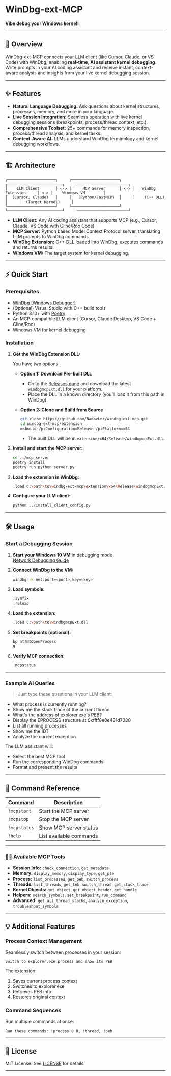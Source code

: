 # WinDbg-ext-MCP

**Vibe debug your Windows kernel!**

---

## 🚀 Overview

WinDbg-ext-MCP connects your LLM client (like Cursor, Claude, or VS Code) with WinDbg, enabling **real-time, AI assistant kernel debugging**. Write prompts in your AI coding assistant and receive instant, context-aware analysis and insights from your live kernel debugging session.

---

## ✨ Features

- **Natural Language Debugging:** Ask questions about kernel structures, processes, memory, and more in your language.
- **Live Session Integration:** Seamless operation with live kernel debugging sessions (breakpoints, process/thread context, etc.).
- **Comprehensive Toolset:** 25+ commands for memory inspection, process/thread analysis, and kernel tasks.
- **Context-Aware AI:** LLMs understand WinDbg terminology and kernel debugging workflows.

---

## 🏗️ Architecture

```plaintext
┌─────────────────────┐     ┌─────────────────────┐     ┌────────────────────────┐     ┌──────────────────────┐
│    LLM Client       │ <-> │     MCP Server      │ <-> │   WinDbg Extension     │ <-> │    Windows VM        │
│  (Cursor, Claude)   │     │   (Python/FastMCP)  │     │    (C++ DLL)           │     │  (Target Kernel)     │
└─────────────────────┘     └─────────────────────┘     └────────────────────────┘     └──────────────────────┘
```

- **LLM Client:** Any AI coding assistant that supports MCP (e.g., Cursor, Claude, VS Code with Cline/Roo Code)
- **MCP Server:** Python based Model Context Protocol server, translating LLM prompts to WinDbg commands.
- **WinDbg Extension:** C++ DLL loaded into WinDbg, executes commands and returns results.
- **Windows VM:** The target system for kernel debugging.

---

## ⚡ Quick Start

### Prerequisites

- [WinDbg (Windows Debugger)](https://developer.microsoft.com/en-us/windows/downloads/windows-sdk/)
- (Optional) Visual Studio with C++ build tools
- Python 3.10+ with [Poetry](https://python-poetry.org/)
- An MCP-compatible LLM client (Cursor, Claude Desktop, VS Code + Cline/Roo)
- Windows VM for kernel debugging

### Installation

1. **Get the WinDbg Extension DLL:**

   You have two options:

   - **Option 1: Download Pre-built DLL**
     - Go to the [Releases page](https://github.com/NadavLor/windbg-ext-mcp/releases) and download the latest `windbgmcpExt.dll` for your platform.
     - Place the DLL in a known directory (you’ll load it from this path in WinDbg).

   - **Option 2: Clone and Build from Source**
     ```sh
     git clone https://github.com/NadavLor/windbg-ext-mcp.git
     cd windbg-ext-mcp/extension
     msbuild /p:Configuration=Release /p:Platform=x64
     ```
     - The built DLL will be in `extension/x64/Release/windbgmcpExt.dll`.


2. **Install and start the MCP server:**
   ```sh
   cd ../mcp_server
   poetry install
   poetry run python server.py
   ```

3. **Load the extension in WinDbg:**
   ```sh
   .load C:\path\to\windbg-ext-mcp\extension\x64\Release\windbgmcpExt.dll
   ```

4. **Configure your LLM client:**
   ```sh
   python ../install_client_config.py
   ```

---

## 🛠️ Usage

### Start a Debugging Session

1. **Start your Windows 10 VM** in debugging mode  
   [Network Debugging Guide](https://learn.microsoft.com/en-us/windows-hardware/drivers/debugger/setting-up-network-debugging-of-a-virtual-machine-host)

2. **Connect WinDbg to the VM:**
   ```sh
   windbg -k net:port=<port>,key=<key>
   ```

3. **Load symbols:**
   ```sh
   .symfix
   .reload
   ```

4. **Load the extension:**
   ```sh
   .load C:\path\to\windbgmcpExt.dll
   ```

5. **Set breakpoints (optional):**
   ```sh
   bp nt!NtOpenProcess
   g
   ```

6. **Verify MCP connection:**
   ```sh
   !mcpstatus
   ```

---

### Example AI Queries

> Just type these questions in your LLM client:

- What process is currently running?
- Show me the stack trace of the current thread
- What's the address of explorer.exe's PEB?
- Display the EPROCESS structure at 0xffff8e0e481d7080
- List all running processes
- Show me the IDT
- Analyze the current exception

The LLM assistant will:
- Select the best MCP tool
- Run the corresponding WinDbg commands
- Format and present the results

---

## 🧰 Command Reference

| Command         | Description                         |
|-----------------|-------------------------------------|
| `!mcpstart`     | Start the MCP server                |
| `!mcpstop`      | Stop the MCP server                 |
| `!mcpstatus`    | Show MCP server status              |
| `!help`         | List available commands             |

---

### 🧑‍💻 Available MCP Tools

- **Session Info:** `check_connection`, `get_metadata`
- **Memory:** `display_memory`, `display_type`, `get_pte`
- **Process:** `list_processes`, `get_peb`, `switch_process`
- **Threads:** `list_threads`, `get_teb`, `switch_thread`, `get_stack_trace`
- **Kernel Objects:** `get_object`, `get_object_header`, `get_handle`
- **Helpers:** `search_symbols`, `set_breakpoint`, `run_command`
- **Advanced:** `get_all_thread_stacks`, `analyze_exception`, `troubleshoot_symbols`

---

## 💡 Additional Features

### Process Context Management

Seamlessly switch between processes in your session:

```text
Switch to explorer.exe process and show its PEB
```
The extension:
1. Saves current process context
2. Switches to explorer.exe
3. Retrieves PEB info
4. Restores original context

### Command Sequences

Run multiple commands at once:

```text
Run these commands: !process 0 0, !thread, !peb
```

---

## 📄 License

MIT License. See [LICENSE](LICENSE) for details.

---
